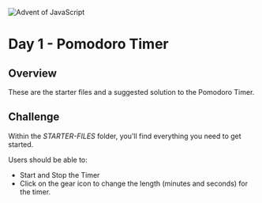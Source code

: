 ![Advent of JavaScript](https://adventofjavascript.s3.us-east-1.amazonaws.com/2021/advent-of-js-gumroad-cover.png)

# Day 1 - Pomodoro Timer

## Overview

These are the starter files and a suggested solution to the Pomodoro Timer.

## Challenge

Within the _STARTER-FILES_ folder, you'll find everything you need to get started.

Users should be able to:

- Start and Stop the Timer
- Click on the gear icon to change the length (minutes and seconds) for the timer.

